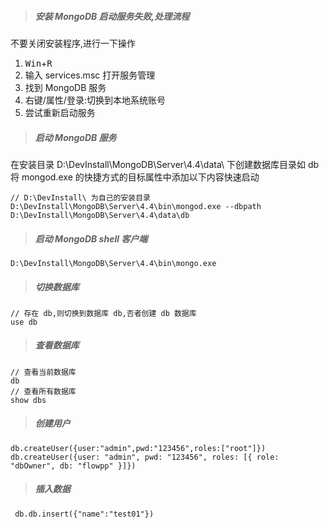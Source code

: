 >##### 安装 MongoDB 启动服务失败,处理流程

不要关闭安装程序,进行一下操作
1. <kbd>Win</kbd>+<kbd>R</kbd>
2. 输入 services.msc 打开服务管理
3. 找到 MongoDB 服务
4. 右键/属性/登录:切换到本地系统账号
5. 尝试重新启动服务

>##### 启动 MongoDB 服务

在安装目录 D:\DevInstall\MongoDB\Server\4.4\data\ 下创建数据库目录如 db
将 mongod.exe 的快捷方式的目标属性中添加以下内容快速启动 

```shell
// D:\DevInstall\ 为自己的安装目录
D:\DevInstall\MongoDB\Server\4.4\bin\mongod.exe --dbpath D:\DevInstall\MongoDB\Server\4.4\data\db
```

>##### 启动 MongoDB shell  客户端

```shell
D:\DevInstall\MongoDB\Server\4.4\bin\mongo.exe
```

>##### 切换数据库

```shell
// 存在 db,则切换到数据库 db,否者创建 db 数据库
use db
```

>##### 查看数据库

```shell
// 查看当前数据库
db
// 查看所有数据库
show dbs
```
>##### 创建用户

```shell
db.createUser({user:"admin",pwd:"123456",roles:["root"]})
db.createUser({user: "admin", pwd: "123456", roles: [{ role: "dbOwner", db: "flowpp" }]})
```
>   ##### 插入数据
```shell
 db.db.insert({"name":"test01"})
```
